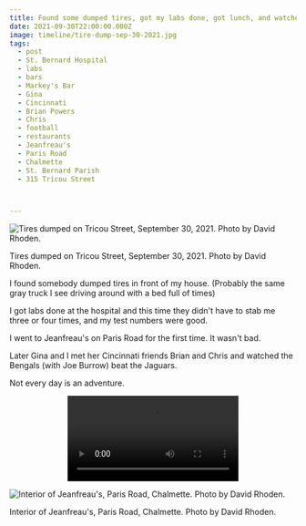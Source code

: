```yaml
---
title: Found some dumped tires, got my labs done, got lunch, and watched a Bengals game at Markey's Bar.
date: 2021-09-30T22:00:00.000Z
image: timeline/tire-dump-sep-30-2021.jpg
tags:
  - post
  - St. Bernard Hospital
  - labs
  - bars
  - Markey's Bar
  - Gina
  - Cincinnati
  - Brian Powers
  - Chris
  - football
  - restaurants
  - Jeanfreau's
  - Paris Road
  - Chalmette
  - St. Bernard Parish
  - 315 Tricou Street



---
```


![Tires dumped on Tricou Street, September 30, 2021. Photo by David Rhoden.](/static/img/timeline/tire-dump-sep-30-2021.jpg)
<figcaption>Tires dumped on Tricou Street, September 30, 2021. Photo by David Rhoden.</figcaption>

I found somebody dumped tires in front of my house. (Probably the same gray truck I see driving around with a bed full of times)

I got labs done at the hospital and this time they didn't have to stab me three or four times, and my test numbers were good.

I went to Jeanfreau's on Paris Road for the first time. It wasn't bad.

Later Gina and I met her Cincinnati friends Brian and Chris and watched the Bengals (with Joe Burrow) beat the Jaguars.

Not every day is an adventure.

<div style="width: 100%; text-align: center;">
<video controls loop>
  <source type="video/mp4" src="/static/img/videos/alone-again.sep-30-2021.mp4"></source>
  <p>Your browser does not support the video element.</p>
</video>
</div>

![Interior of Jeanfreau's, Paris Road, Chalmette. Photo by David Rhoden.](/static/img/timeline/jeanfreaus-sep-30-2021.jpg)
<figcaption>Interior of Jeanfreau's, Paris Road, Chalmette. Photo by David Rhoden.</figcaption>